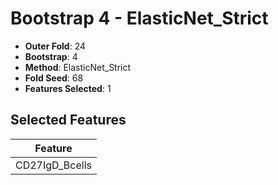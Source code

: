 # Bootstrap 4 - ElasticNet_Strict

- **Outer Fold**: 24
- **Bootstrap**: 4
- **Method**: ElasticNet_Strict
- **Fold Seed**: 68
- **Features Selected**: 1

## Selected Features

| Feature |
|---------|
| CD27IgD_Bcells |
